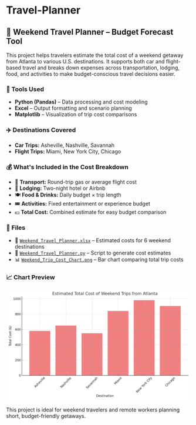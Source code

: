 # Travel-Planner
## 🧳 Weekend Travel Planner – Budget Forecast Tool

This project helps travelers estimate the total cost of a weekend getaway from Atlanta to various U.S. destinations. It supports both car and flight-based travel and breaks down expenses across transportation, lodging, food, and activities to make budget-conscious travel decisions easier.

### 🔧 Tools Used
- **Python (Pandas)** – Data processing and cost modeling
- **Excel** – Output formatting and scenario planning
- **Matplotlib** – Visualization of trip cost comparisons

### ✈️ Destinations Covered
- **Car Trips:** Asheville, Nashville, Savannah
- **Flight Trips:** Miami, New York City, Chicago

### 💰 What's Included in the Cost Breakdown
- 🚗 **Transport:** Round-trip gas or average flight cost
- 🏨 **Lodging:** Two-night hotel or Airbnb
- 🍽️ **Food & Drinks:** Daily budget × trip length
- 🎟️ **Activities:** Fixed entertainment or experience budget
- 💵 **Total Cost:** Combined estimate for easy budget comparison

### 📁 Files
- 📄 [`Weekend_Travel_Planner.xlsx`](./Weekend_Travel_Planner.xlsx) – Estimated costs for 6 weekend destinations
- 🐍 [`Weekend_Travel_Planner.py`](./Weekend_Travel_Planner.py) – Script to generate cost estimates
- 📊 [`Weekend_Trip_Cost_Chart.png`](./Weekend_Trip_Cost_Chart.png) – Bar chart comparing total trip costs

### 📈 Chart Preview

![Weekend Trip Costs](./Weekend_Trip_Cost_Chart.png)

This project is ideal for weekend travelers and remote workers planning short, budget-friendly getaways.
